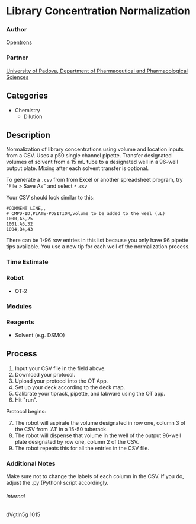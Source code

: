 # Library Concentration Normalization

### Author
[Opentrons](https://opentrons.com/)

### Partner
[University of Padova, Department of Pharmaceutical and Pharmacological Sciences](https://www.unipd.it/)

## Categories
* Chemistry
	* Dilution


## Description
Normalization of library concentrations using volume and location inputs from a CSV. Uses a p50 single channel pipette. Transfer designated volumes of solvent from a 15 mL tube to a designated well in a 96-well putput plate. Mixing after each solvent transfer is optional.

To generate a `.csv` from from Excel or another spreadsheet program, try "File > Save As" and select `*.csv`

Your CSV should look similar to this:

```
#COMMENT LINE,,
# CMPD-ID,PLATE-POSITION,volume_to_be_added_to_the_weel (uL)
1000,A5,25
1001,A6,32
1004,B4,43
```

There can be 1-96 row entries in this list because you only have 96 pipette tips available. You use a new tip for each well of the normalization process.

### Time Estimate

### Robot
* OT-2

### Modules

### Reagents
* Solvent (e.g. DSMO)

## Process
1. Input your CSV file in the field above.
2. Download your protocol.
3. Upload your protocol into the OT App.
4. Set up your deck according to the deck map.
5. Calibrate your tiprack, pipette, and labware using the OT app.
6. Hit "run".

Protocol begins:

7. The robot will aspirate the volume designated in row one, column 3 of the CSV from 'A1' in a 15-50 tuberack.
8. The robot will dispense that volume in the well of the output 96-well plate designated by row one, column 2 of the CSV.
9. The robot repeats this for all the entries in the CSV file.

### Additional Notes
Make sure not to change the labels of each column in the CSV. If you do, adjust the .py (Python) script accordingly.

###### Internal
dVgtln5g
1015